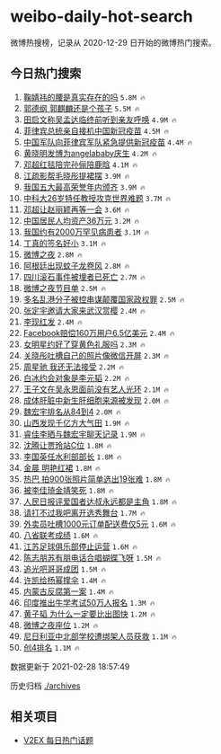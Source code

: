 # weibo-daily-hot-search

微博热搜榜，记录从 2020-12-29 日开始的微博热门搜索。

## 今日热门搜索

<!-- BEGIN -->

1. [鞠婧祎的腰是真实存在的吗](https://s.weibo.com/weibo?q=%23%E9%9E%A0%E5%A9%A7%E7%A5%8E%E7%9A%84%E8%85%B0%E6%98%AF%E7%9C%9F%E5%AE%9E%E5%AD%98%E5%9C%A8%E7%9A%84%E5%90%97%23&Refer=top) `5.8M 🔥`
1. [郭德纲 郭麒麟还是个孩子](https://s.weibo.com/weibo?q=%E9%83%AD%E5%BE%B7%E7%BA%B2%20%E9%83%AD%E9%BA%92%E9%BA%9F%E8%BF%98%E6%98%AF%E4%B8%AA%E5%AD%A9%E5%AD%90&Refer=top) `5.5M 🔥`
1. [田启文称吴孟达临终前听到亲友呼唤](https://s.weibo.com/weibo?q=%E7%94%B0%E5%90%AF%E6%96%87%E7%A7%B0%E5%90%B4%E5%AD%9F%E8%BE%BE%E4%B8%B4%E7%BB%88%E5%89%8D%E5%90%AC%E5%88%B0%E4%BA%B2%E5%8F%8B%E5%91%BC%E5%94%A4&Refer=top) `4.9M 🔥`
1. [菲律宾总统亲自接机中国新冠疫苗](https://s.weibo.com/weibo?q=%23%E8%8F%B2%E5%BE%8B%E5%AE%BE%E6%80%BB%E7%BB%9F%E4%BA%B2%E8%87%AA%E6%8E%A5%E6%9C%BA%E4%B8%AD%E5%9B%BD%E6%96%B0%E5%86%A0%E7%96%AB%E8%8B%97%23&Refer=top) `4.5M 🔥`
1. [中国军队向菲律宾军队紧急提供新冠疫苗](https://s.weibo.com/weibo?q=%23%E4%B8%AD%E5%9B%BD%E5%86%9B%E9%98%9F%E5%90%91%E8%8F%B2%E5%BE%8B%E5%AE%BE%E5%86%9B%E9%98%9F%E7%B4%A7%E6%80%A5%E6%8F%90%E4%BE%9B%E6%96%B0%E5%86%A0%E7%96%AB%E8%8B%97%23&Refer=top) `4.4M 🔥`
1. [黄晓明发博为angelababy庆生](https://s.weibo.com/weibo?q=%23%E9%BB%84%E6%99%93%E6%98%8E%E5%8F%91%E5%8D%9A%E4%B8%BAangelababy%E5%BA%86%E7%94%9F%23&Refer=top) `4.2M 🔥`
1. [邓超红毯陪完孙俪陪鹿晗](https://s.weibo.com/weibo?q=%23%E9%82%93%E8%B6%85%E7%BA%A2%E6%AF%AF%E9%99%AA%E5%AE%8C%E5%AD%99%E4%BF%AA%E9%99%AA%E9%B9%BF%E6%99%97%23&Refer=top) `4.1M 🔥`
1. [江疏影帮毛晓彤提裙摆](https://s.weibo.com/weibo?q=%23%E6%B1%9F%E7%96%8F%E5%BD%B1%E5%B8%AE%E6%AF%9B%E6%99%93%E5%BD%A4%E6%8F%90%E8%A3%99%E6%91%86%23&Refer=top) `3.9M 🔥`
1. [我国五大最高荣誉年内颁齐](https://s.weibo.com/weibo?q=%23%E6%88%91%E5%9B%BD%E4%BA%94%E5%A4%A7%E6%9C%80%E9%AB%98%E8%8D%A3%E8%AA%89%E5%B9%B4%E5%86%85%E9%A2%81%E9%BD%90%23&Refer=top) `3.9M 🔥`
1. [中科大26岁特任教授攻克世界难题](https://s.weibo.com/weibo?q=%23%E4%B8%AD%E7%A7%91%E5%A4%A726%E5%B2%81%E7%89%B9%E4%BB%BB%E6%95%99%E6%8E%88%E6%94%BB%E5%85%8B%E4%B8%96%E7%95%8C%E9%9A%BE%E9%A2%98%23&Refer=top) `3.7M 🔥`
1. [邓超让赵丽颖再等一会](https://s.weibo.com/weibo?q=%23%E9%82%93%E8%B6%85%E8%AE%A9%E8%B5%B5%E4%B8%BD%E9%A2%96%E5%86%8D%E7%AD%89%E4%B8%80%E4%BC%9A%23&Refer=top) `3.6M 🔥`
1. [中国居民人均资产36万元](https://s.weibo.com/weibo?q=%23%E4%B8%AD%E5%9B%BD%E5%B1%85%E6%B0%91%E4%BA%BA%E5%9D%87%E8%B5%84%E4%BA%A736%E4%B8%87%E5%85%83%23&Refer=top) `3.2M 🔥`
1. [我国约有2000万罕见病患者](https://s.weibo.com/weibo?q=%23%E6%88%91%E5%9B%BD%E7%BA%A6%E6%9C%892000%E4%B8%87%E7%BD%95%E8%A7%81%E7%97%85%E6%82%A3%E8%80%85%23&Refer=top) `3.1M 🔥`
1. [丁真的签名好小](https://s.weibo.com/weibo?q=%23%E4%B8%81%E7%9C%9F%E7%9A%84%E7%AD%BE%E5%90%8D%E5%A5%BD%E5%B0%8F%23&Refer=top) `3.1M 🔥`
1. [微博之夜](https://s.weibo.com/weibo?q=%E5%BE%AE%E5%8D%9A%E4%B9%8B%E5%A4%9C&Refer=top) `2.8M 🔥`
1. [阿根廷出现蚊子龙卷风](https://s.weibo.com/weibo?q=%23%E9%98%BF%E6%A0%B9%E5%BB%B7%E5%87%BA%E7%8E%B0%E8%9A%8A%E5%AD%90%E9%BE%99%E5%8D%B7%E9%A3%8E%23&Refer=top) `2.8M 🔥`
1. [四川滚石事件被埋者已死亡](https://s.weibo.com/weibo?q=%E5%9B%9B%E5%B7%9D%E6%BB%9A%E7%9F%B3%E4%BA%8B%E4%BB%B6%E8%A2%AB%E5%9F%8B%E8%80%85%E5%B7%B2%E6%AD%BB%E4%BA%A1&Refer=top) `2.7M 🔥`
1. [微博之夜节目单](https://s.weibo.com/weibo?q=%E5%BE%AE%E5%8D%9A%E4%B9%8B%E5%A4%9C%E8%8A%82%E7%9B%AE%E5%8D%95&Refer=top) `2.5M 🔥`
1. [多名乱港分子被控串谋颠覆国家政权罪](https://s.weibo.com/weibo?q=%23%E5%A4%9A%E5%90%8D%E4%B9%B1%E6%B8%AF%E5%88%86%E5%AD%90%E8%A2%AB%E6%8E%A7%E4%B8%B2%E8%B0%8B%E9%A2%A0%E8%A6%86%E5%9B%BD%E5%AE%B6%E6%94%BF%E6%9D%83%E7%BD%AA%23&Refer=top) `2.5M 🔥`
1. [张定宇邀请大家来武汉赏樱](https://s.weibo.com/weibo?q=%23%E5%BC%A0%E5%AE%9A%E5%AE%87%E9%82%80%E8%AF%B7%E5%A4%A7%E5%AE%B6%E6%9D%A5%E6%AD%A6%E6%B1%89%E8%B5%8F%E6%A8%B1%23&Refer=top) `2.4M 🔥`
1. [李现红发](https://s.weibo.com/weibo?q=%23%E6%9D%8E%E7%8E%B0%E7%BA%A2%E5%8F%91%23&Refer=top) `2.4M 🔥`
1. [Facebook赔偿160万用户6.5亿美元](https://s.weibo.com/weibo?q=%23Facebook%E8%B5%94%E5%81%BF160%E4%B8%87%E7%94%A8%E6%88%B76.5%E4%BA%BF%E7%BE%8E%E5%85%83%23&Refer=top) `2.4M 🔥`
1. [女明星约好了穿黄色礼服吗](https://s.weibo.com/weibo?q=%23%E5%A5%B3%E6%98%8E%E6%98%9F%E7%BA%A6%E5%A5%BD%E4%BA%86%E7%A9%BF%E9%BB%84%E8%89%B2%E7%A4%BC%E6%9C%8D%E5%90%97%23&Refer=top) `2.3M 🔥`
1. [关晓彤吐槽自己的照片像微信开屏](https://s.weibo.com/weibo?q=%23%E5%85%B3%E6%99%93%E5%BD%A4%E5%90%90%E6%A7%BD%E8%87%AA%E5%B7%B1%E7%9A%84%E7%85%A7%E7%89%87%E5%83%8F%E5%BE%AE%E4%BF%A1%E5%BC%80%E5%B1%8F%23&Refer=top) `2.3M 🔥`
1. [周星驰 我还无法接受](https://s.weibo.com/weibo?q=%E5%91%A8%E6%98%9F%E9%A9%B0%20%E6%88%91%E8%BF%98%E6%97%A0%E6%B3%95%E6%8E%A5%E5%8F%97&Refer=top) `2.2M 🔥`
1. [白冰约会对象是李元韬](https://s.weibo.com/weibo?q=%23%E7%99%BD%E5%86%B0%E7%BA%A6%E4%BC%9A%E5%AF%B9%E8%B1%A1%E6%98%AF%E6%9D%8E%E5%85%83%E9%9F%AC%23&Refer=top) `2.2M 🔥`
1. [王子文在吴永恩面前没有艺人光环](https://s.weibo.com/weibo?q=%23%E7%8E%8B%E5%AD%90%E6%96%87%E5%9C%A8%E5%90%B4%E6%B0%B8%E6%81%A9%E9%9D%A2%E5%89%8D%E6%B2%A1%E6%9C%89%E8%89%BA%E4%BA%BA%E5%85%89%E7%8E%AF%23&Refer=top) `2.1M 🔥`
1. [成体肝脏中新生肝细胞来源被发现](https://s.weibo.com/weibo?q=%23%E6%88%90%E4%BD%93%E8%82%9D%E8%84%8F%E4%B8%AD%E6%96%B0%E7%94%9F%E8%82%9D%E7%BB%86%E8%83%9E%E6%9D%A5%E6%BA%90%E8%A2%AB%E5%8F%91%E7%8E%B0%23&Refer=top) `2.0M 🔥`
1. [魏宏宇排名从84到4](https://s.weibo.com/weibo?q=%23%E9%AD%8F%E5%AE%8F%E5%AE%87%E6%8E%92%E5%90%8D%E4%BB%8E84%E5%88%B04%23&Refer=top) `2.0M 🔥`
1. [山西发现千亿方大气田](https://s.weibo.com/weibo?q=%E5%B1%B1%E8%A5%BF%E5%8F%91%E7%8E%B0%E5%8D%83%E4%BA%BF%E6%96%B9%E5%A4%A7%E6%B0%94%E7%94%B0&Refer=top) `1.9M 🔥`
1. [睿佳李晒与魏宏宇聊天记录](https://s.weibo.com/weibo?q=%23%E7%9D%BF%E4%BD%B3%E6%9D%8E%E6%99%92%E4%B8%8E%E9%AD%8F%E5%AE%8F%E5%AE%87%E8%81%8A%E5%A4%A9%E8%AE%B0%E5%BD%95%23&Refer=top) `1.9M 🔥`
1. [沈腾让贾玲站C位](https://s.weibo.com/weibo?q=%23%E6%B2%88%E8%85%BE%E8%AE%A9%E8%B4%BE%E7%8E%B2%E7%AB%99C%E4%BD%8D%23&Refer=top) `1.8M 🔥`
1. [李国英任水利部部长](https://s.weibo.com/weibo?q=%E6%9D%8E%E5%9B%BD%E8%8B%B1%E4%BB%BB%E6%B0%B4%E5%88%A9%E9%83%A8%E9%83%A8%E9%95%BF&Refer=top) `1.8M 🔥`
1. [金晨 明艳红裙](https://s.weibo.com/weibo?q=%E9%87%91%E6%99%A8%20%E6%98%8E%E8%89%B3%E7%BA%A2%E8%A3%99&Refer=top) `1.8M 🔥`
1. [热巴 拍900张照片简单选出19张难](https://s.weibo.com/weibo?q=%E7%83%AD%E5%B7%B4%20%E6%8B%8D900%E5%BC%A0%E7%85%A7%E7%89%87%E7%AE%80%E5%8D%95%E9%80%89%E5%87%BA19%E5%BC%A0%E9%9A%BE&Refer=top) `1.8M 🔥`
1. [被李佳琦金靖笑死](https://s.weibo.com/weibo?q=%23%E8%A2%AB%E6%9D%8E%E4%BD%B3%E7%90%A6%E9%87%91%E9%9D%96%E7%AC%91%E6%AD%BB%23&Refer=top) `1.8M 🔥`
1. [人民日报评爱国者达叔永远都是主角](https://s.weibo.com/weibo?q=%23%E4%BA%BA%E6%B0%91%E6%97%A5%E6%8A%A5%E8%AF%84%E7%88%B1%E5%9B%BD%E8%80%85%E8%BE%BE%E5%8F%94%E6%B0%B8%E8%BF%9C%E9%83%BD%E6%98%AF%E4%B8%BB%E8%A7%92%23&Refer=top) `1.8M 🔥`
1. [请打不过我吧离开选秀舞台](https://s.weibo.com/weibo?q=%23%E8%AF%B7%E6%89%93%E4%B8%8D%E8%BF%87%E6%88%91%E5%90%A7%E7%A6%BB%E5%BC%80%E9%80%89%E7%A7%80%E8%88%9E%E5%8F%B0%23&Refer=top) `1.7M 🔥`
1. [外卖员吐槽1000元订单配送费仅5元](https://s.weibo.com/weibo?q=%E5%A4%96%E5%8D%96%E5%91%98%E5%90%90%E6%A7%BD1000%E5%85%83%E8%AE%A2%E5%8D%95%E9%85%8D%E9%80%81%E8%B4%B9%E4%BB%855%E5%85%83&Refer=top) `1.6M 🔥`
1. [八省联考成绩](https://s.weibo.com/weibo?q=%E5%85%AB%E7%9C%81%E8%81%94%E8%80%83%E6%88%90%E7%BB%A9&Refer=top) `1.6M 🔥`
1. [江苏足球俱乐部停止运营](https://s.weibo.com/weibo?q=%23%E6%B1%9F%E8%8B%8F%E8%B6%B3%E7%90%83%E4%BF%B1%E4%B9%90%E9%83%A8%E5%81%9C%E6%AD%A2%E8%BF%90%E8%90%A5%23&Refer=top) `1.6M 🔥`
1. [陈志朋苏有朋电话合唱蝴蝶飞呀](https://s.weibo.com/weibo?q=%E9%99%88%E5%BF%97%E6%9C%8B%E8%8B%8F%E6%9C%89%E6%9C%8B%E7%94%B5%E8%AF%9D%E5%90%88%E5%94%B1%E8%9D%B4%E8%9D%B6%E9%A3%9E%E5%91%80&Refer=top) `1.5M 🔥`
1. [追光吧哥哥成团](https://s.weibo.com/weibo?q=%E8%BF%BD%E5%85%89%E5%90%A7%E5%93%A5%E5%93%A5%E6%88%90%E5%9B%A2&Refer=top) `1.5M 🔥`
1. [许凯给杨幂撑伞](https://s.weibo.com/weibo?q=%23%E8%AE%B8%E5%87%AF%E7%BB%99%E6%9D%A8%E5%B9%82%E6%92%91%E4%BC%9E%23&Refer=top) `1.4M 🔥`
1. [内蒙古反腐第一案](https://s.weibo.com/weibo?q=%23%E5%86%85%E8%92%99%E5%8F%A4%E5%8F%8D%E8%85%90%E7%AC%AC%E4%B8%80%E6%A1%88%23&Refer=top) `1.4M 🔥`
1. [印度推出牛学考试50万人报名](https://s.weibo.com/weibo?q=%E5%8D%B0%E5%BA%A6%E6%8E%A8%E5%87%BA%E7%89%9B%E5%AD%A6%E8%80%83%E8%AF%9550%E4%B8%87%E4%BA%BA%E6%8A%A5%E5%90%8D&Refer=top) `1.3M 🔥`
1. [黄子韬 为什么一定要比出图快](https://s.weibo.com/weibo?q=%E9%BB%84%E5%AD%90%E9%9F%AC%20%E4%B8%BA%E4%BB%80%E4%B9%88%E4%B8%80%E5%AE%9A%E8%A6%81%E6%AF%94%E5%87%BA%E5%9B%BE%E5%BF%AB&Refer=top) `1.2M 🔥`
1. [微博之夜座位](https://s.weibo.com/weibo?q=%E5%BE%AE%E5%8D%9A%E4%B9%8B%E5%A4%9C%E5%BA%A7%E4%BD%8D&Refer=top) `1.2M 🔥`
1. [尼日利亚中北部学校遭绑架人员获救](https://s.weibo.com/weibo?q=%23%E5%B0%BC%E6%97%A5%E5%88%A9%E4%BA%9A%E4%B8%AD%E5%8C%97%E9%83%A8%E5%AD%A6%E6%A0%A1%E9%81%AD%E7%BB%91%E6%9E%B6%E4%BA%BA%E5%91%98%E8%8E%B7%E6%95%91%23&Refer=top) `1.1M 🔥`
1. [创4排名](https://s.weibo.com/weibo?q=%23%E5%88%9B4%E6%8E%92%E5%90%8D%23&Refer=top) `1.1M 🔥`

数据更新于 2021-02-28 18:57:49

<!-- END -->

历史归档 [./archives](./archives)

## 相关项目

- [V2EX 每日热门话题](https://github.com/realLeonardo/v2ex-daily-hot-topic)

